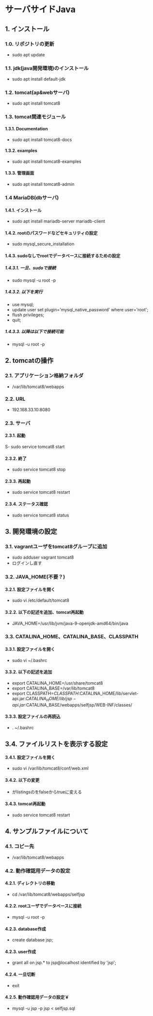# サーバサイドJava

## 1. インストール

### 1.0. リポジトリの更新
- sudo apt update

### 1.1. jdk(java開発環境)のインストール
- sudo apt install default-jdk

### 1.2. tomcat(ap&webサーバ)
- sudo apt install tomcat8

### 1.3. tomcat関連モジュール

#### 1.3.1. Documentation
- sudo apt install tomcat8-docs

#### 1.3.2. examples
- sudo apt install tomcat8-examples

#### 1.3.3. 管理画面
- sudo apt install tomcat8-admin

### 1.4 MariaDB(dbサーバ)

#### 1.4.1. インストール
- sudo apt install mariadb-server mariadb-client

#### 1.4.2. rootのパスワードなどセキュリティの設定
- sudo mysql_secure_installation

#### 1.4.3. sudoなしでrootでデータベースに接続するための設定

##### 1.4.3.1. 一旦、sudoで接続
- sudo mysql -u root -p

##### 1.4.3.2. 以下を実行
- use mysql;
- update user set plugin='mysql_native_password' where user='root';
- flush privileges; 
- quit;

##### 1.4.3.3. 以降は以下で接続可能
- mysql -u root -p

## 2. tomcatの操作

### 2.1. アプリケーション格納フォルダ
- /var/lib/tomcat8/webapps

### 2.2. URL
- 192.168.33.10:8080

### 2.3. サーバ

#### 2.3.1. 起動
S- sudo service tomcat8 start

#### 2.3.2. 終了
- sudo service tomcat8 stop

#### 2.3.3. 再起動
- sudo service tomcat8 restart

#### 2.3.4. ステータス確認
- sudo service tomcat8 status

## 3. 開発環境の設定

### 3.1. vagrantユーザをtomcat8グループに追加
- sudo adduser vagrant tomcat8
- ログインし直す

### 3.2. JAVA_HOME(不要？)

#### 3.2.1. 設定ファイルを開く
- sudo vi /etc/default/tomcat8

#### 3.2.2. 以下の記述を追加、tomcat再起動
- JAVA_HOME=/usr/lib/jvm/java-9-openjdk-amd64/bin/java

### 3.3. CATALINA_HOME、CATALINA_BASE、CLASSPATH

#### 3.3.1. 設定ファイルを開く
- sudo vi ~/.bashrc

#### 3.3.2. 以下の記述を追加
- export CATALINA_HOME=/usr/share/tomcat8
- export CATALINA_BASE=/var/lib/tomcat8
- export CLASSPATH=$CLASSPATH:$CATALINA_HOME/lib/servlet-api.jar:$CATALINA_HOME/lib/jsp-api.jar:$CATALINA_BASE/webapps/selfjsp/WEB-INF/classes/

#### 3.3.3. 設定ファイルの再読込
- . ~/.bashrc


## 3.4. ファイルリストを表示する設定

#### 3.4.1. 設定ファイルを開く
- sudo vi /var/lib/tomcat8/conf/web.xml

#### 3.4.2. 以下の変更
- <param-name>がlistingsの<param-value>をfalseからtrueに変える

#### 3.4.3. tomcat再起動
- sudo service tomcat8 restart

## 4. サンプルファイルについて

### 4.1. コピー先
- /var/lib/tomcat8/webapps

### 4.2. 動作確認用データの設定

#### 4.2.1. ディレクトリの移動
- cd /var/lib/tomcat8/webapps/selfjsp

#### 4.2.2. rootユーザでデータベースに接続
- mysql -u root -p

#### 4.2.3. database作成
- create database jsp;

#### 4.2.3. user作成
- grant all on jsp.* to jsp@localhost identified by 'jsp';

#### 4.2.4. 一旦切断
- exit

#### 4.2.5. 動作確認用データの設定￥
- mysql -u jsp -p jsp < selfjsp.sql